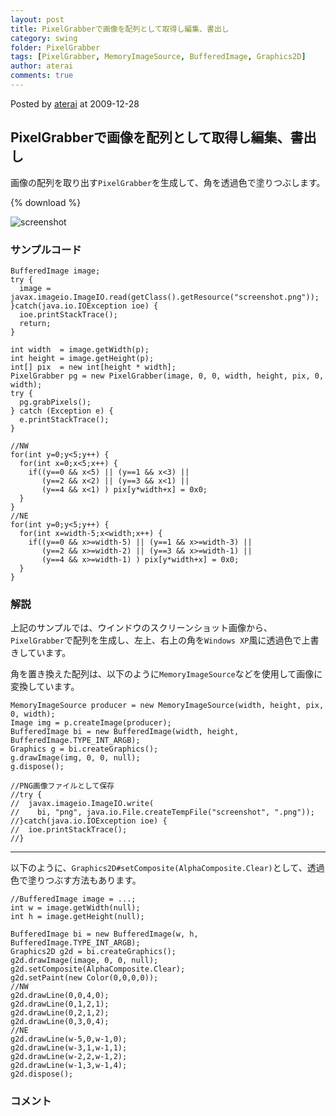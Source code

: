 ```yaml
---
layout: post
title: PixelGrabberで画像を配列として取得し編集、書出し
category: swing
folder: PixelGrabber
tags: [PixelGrabber, MemoryImageSource, BufferedImage, Graphics2D]
author: aterai
comments: true
---
```


Posted by [aterai](http://terai.xrea.jp/aterai.html) at 2009-12-28

## PixelGrabberで画像を配列として取得し編集、書出し
画像の配列を取り出す`PixelGrabber`を生成して、角を透過色で塗りつぶします。

{% download %}

![screenshot](https://lh6.googleusercontent.com/_9Z4BYR88imo/TQTRBSkghZI/AAAAAAAAAgg/Ce52fcu-nQI/s800/PixelGrabber.png)

### サンプルコード
<pre class="prettyprint"><code>BufferedImage image;
try {
  image = javax.imageio.ImageIO.read(getClass().getResource("screenshot.png"));
}catch(java.io.IOException ioe) {
  ioe.printStackTrace();
  return;
}

int width  = image.getWidth(p);
int height = image.getHeight(p);
int[] pix  = new int[height * width];
PixelGrabber pg = new PixelGrabber(image, 0, 0, width, height, pix, 0, width);
try {
  pg.grabPixels();
} catch (Exception e) {
  e.printStackTrace();
}

//NW
for(int y=0;y&lt;5;y++) {
  for(int x=0;x&lt;5;x++) {
    if((y==0 &amp;&amp; x&lt;5) || (y==1 &amp;&amp; x&lt;3) ||
       (y==2 &amp;&amp; x&lt;2) || (y==3 &amp;&amp; x&lt;1) ||
       (y==4 &amp;&amp; x&lt;1) ) pix[y*width+x] = 0x0;
  }
}
//NE
for(int y=0;y&lt;5;y++) {
  for(int x=width-5;x&lt;width;x++) {
    if((y==0 &amp;&amp; x&gt;=width-5) || (y==1 &amp;&amp; x&gt;=width-3) ||
       (y==2 &amp;&amp; x&gt;=width-2) || (y==3 &amp;&amp; x&gt;=width-1) ||
       (y==4 &amp;&amp; x&gt;=width-1) ) pix[y*width+x] = 0x0;
  }
}
</code></pre>

### 解説
上記のサンプルでは、ウインドウのスクリーンショット画像から、`PixelGrabber`で配列を生成し、左上、右上の角を`Windows XP`風に透過色で上書きしています。

角を置き換えた配列は、以下のように`MemoryImageSource`などを使用して画像に変換しています。

<pre class="prettyprint"><code>MemoryImageSource producer = new MemoryImageSource(width, height, pix, 0, width);
Image img = p.createImage(producer);
BufferedImage bi = new BufferedImage(width, height, BufferedImage.TYPE_INT_ARGB);
Graphics g = bi.createGraphics();
g.drawImage(img, 0, 0, null);
g.dispose();

//PNG画像ファイルとして保存
//try {
//  javax.imageio.ImageIO.write(
//    bi, "png", java.io.File.createTempFile("screenshot", ".png"));
//}catch(java.io.IOException ioe) {
//  ioe.printStackTrace();
//}
</code></pre>

- - - -
以下のように、`Graphics2D#setComposite(AlphaComposite.Clear)`として、透過色で塗りつぶす方法もあります。

<pre class="prettyprint"><code>//BufferedImage image = ...;
int w = image.getWidth(null);
int h = image.getHeight(null);

BufferedImage bi = new BufferedImage(w, h, BufferedImage.TYPE_INT_ARGB);
Graphics2D g2d = bi.createGraphics();
g2d.drawImage(image, 0, 0, null);
g2d.setComposite(AlphaComposite.Clear);
g2d.setPaint(new Color(0,0,0,0));
//NW
g2d.drawLine(0,0,4,0);
g2d.drawLine(0,1,2,1);
g2d.drawLine(0,2,1,2);
g2d.drawLine(0,3,0,4);
//NE
g2d.drawLine(w-5,0,w-1,0);
g2d.drawLine(w-3,1,w-1,1);
g2d.drawLine(w-2,2,w-1,2);
g2d.drawLine(w-1,3,w-1,4);
g2d.dispose();
</code></pre>

### コメント
